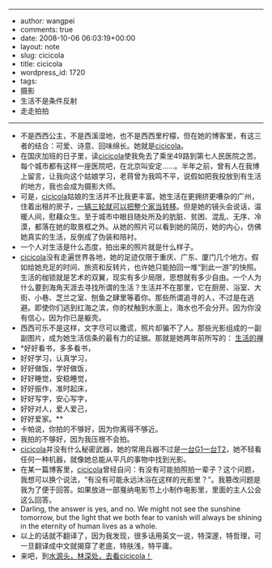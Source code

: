 - --
- author: wangpei
- comments: true
- date: 2008-10-06 06:03:19+00:00
- layout: note
- slug: cicicola
- title: cicicola
- wordpress_id: 1720
- tags:
- 摄影
- 生活不是条件反射
- 走走拍拍
- --
- 不是西西公主，不是西溪湿地，也不是西西里柠檬，但在她的博客里，有这三者的结合：可爱、诗意、回味绵长。她就是[cicicola](http://www.cicicola.com/blog/)。
- 在国庆加班的日子里，读[cicicola](http://www.cicicola.com/blog/)使我免去了乘坐49路到第七人民医院之苦。每个城市都有这样一座医院吧，在北京叫安定……。半年之前，曾有人在我博上留言，让我向这个姑娘学习，老蒋曾为我鸣不平，说假如把我投放到有生活的地方，我也会成为摄影大师。
- 可是，[cicicola](http://www.cicicola.com/blog/)姑娘的生活并不比我更丰富。她生活在更拥挤更嘈杂的广州，住着出租的房子，[一辆三轮就可以把整个家当转移](http://www.cicicola.com/blog/article.asp?id=242)。但是她的镜头会说话，温暖人间，慰藉众生。至于城市中眼目随处所及的肮脏、贫困、混乱、无序、冷漠，都落在她的取景框之外。从她的照片可以看到她的简历，她的内心，仿佛她真实的生活，反倒成了伪装和陪衬。
- 一个人对生活是什么态度，拍出来的照片就是什么样子。
- [cicicola](http://www.cicicola.com/blog/)没有走遍世界各地，她的足迹仅限于重庆、广东、厦门几个地方。假如给她充足的时间、旅资和反转片，也许她只能拍回一堆“到此一游”的快照。生活的枷锁就是艺术的双翼，现实有多少局限，思想就有多少自由。一个人为什么要到海角天涯去寻找所谓的生活？生活并不在那里，它在厨房、浴室、大街、小巷、芝兰之室、刨鱼之肆里等着你。那些所谓追寻的人，不过是在逃避。即使你们逃到红海之滨，你的杖触到水面上，海水也不会分开。因为你没有信心，因为你已是躯壳。
- 西西可乐不是这样，文字尽可以撒谎，照片却骗不了人。那些光影组成的一副副图片，成为她生活信条的最有力的证据。那就是她两年前所写的：  [生活的禅](http://www.cicicola.com/blog/article.asp?id=255)
- *好好看书，多多看书，
- 好好学习，认真学习，
- 好好做饭，学好做饭，
- 好好睡觉，安稳睡觉，
- 好好振作，准时起床，
- 好好写字，安心写字，
- 好好对人，爱人爱己，
- 好好爱家。**
- 卡帕说，你拍的不够好，因为你离得不够近。
- 我拍的不够好，因为我压根不会拍。
- [cicicola](http://www.cicicola.com/blog/)并没有什么秘密武器，她的常用兵器不过是[一台G1一台T2](http://www.cicicola.com/blog/article.asp?id=428)，她不轻看任何一种机器，就像她总能从平凡的事物中找到光影。
- 在某一篇博客里，[cicicola](http://www.cicicola.com/blog/)曾经自问：有没有可能拍照拍一辈子？这个问题，我想可以换个说法，“有没有可能永远沐浴在这样的光影里？”。我篡改问题是我为了便于回答。如果放进一部戛纳电影节上小制作电影里，里面的主人公会这么回答。
- Darling, the answer is yes, and no. We might not see the sunshine tomorrow, but the light that we both fear to vanish will always be shining in the eternity of human lives as a whole. 
- 以上的话就不翻译了，因为我发现，很多话用英文一说，特深邃，特哲理，可一旦翻译成中文就揭穿了老底，特肤浅，特平庸。
- 来吧，到[水源头，林深处，去看cicicola！](http://www.cicicola.com/blog/)
